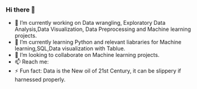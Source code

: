 ### Hi there 👋

<!--
**Arvindhh931/Arvindhh931** is a ✨ _special_ ✨ repository because its `README.md` (this file) appears on your GitHub profile.
-->

- 🔭 I’m currently working on Data wrangling, Exploratory Data Analysis,Data Visualization, Data Preprocessing and Machine learning projects.
- 🌱 I’m currently learning Python and relevant liabraries for Machine learning,SQL,Data visualization with Tablue.
- 👯 I’m looking to collaborate on Machine learning projects.
- 📫 Reach me: 
- ⚡ Fun fact: Data is the New oil of 21st Century, it can be slippery if harnessed properly.
